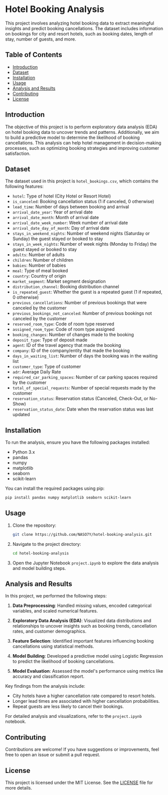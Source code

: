 
# Hotel Booking Analysis

This project involves analyzing hotel booking data to extract meaningful insights and predict booking cancellations. The dataset includes information on bookings for city and resort hotels, such as booking dates, length of stay, number of guests, and more.

## Table of Contents

- [Introduction](#introduction)
- [Dataset](#dataset)
- [Installation](#installation)
- [Usage](#usage)
- [Analysis and Results](#analysis-and-results)
- [Contributing](#contributing)
- [License](#license)

## Introduction

The objective of this project is to perform exploratory data analysis (EDA) on hotel booking data to uncover trends and patterns. Additionally, we aim to build a predictive model to determine the likelihood of booking cancellations. This analysis can help hotel management in decision-making processes, such as optimizing booking strategies and improving customer satisfaction.

## Dataset

The dataset used in this project is `hotel_bookings.csv`, which contains the following features:

- `hotel`: Type of hotel (City Hotel or Resort Hotel)
- `is_canceled`: Booking cancellation status (1 if canceled, 0 otherwise)
- `lead_time`: Number of days between booking and arrival
- `arrival_date_year`: Year of arrival date
- `arrival_date_month`: Month of arrival date
- `arrival_date_week_number`: Week number of arrival date
- `arrival_date_day_of_month`: Day of arrival date
- `stays_in_weekend_nights`: Number of weekend nights (Saturday or Sunday) the guest stayed or booked to stay
- `stays_in_week_nights`: Number of week nights (Monday to Friday) the guest stayed or booked to stay
- `adults`: Number of adults
- `children`: Number of children
- `babies`: Number of babies
- `meal`: Type of meal booked
- `country`: Country of origin
- `market_segment`: Market segment designation
- `distribution_channel`: Booking distribution channel
- `is_repeated_guest`: Whether the guest is a repeated guest (1 if repeated, 0 otherwise)
- `previous_cancellations`: Number of previous bookings that were canceled by the customer
- `previous_bookings_not_canceled`: Number of previous bookings not canceled by the customer
- `reserved_room_type`: Code of room type reserved
- `assigned_room_type`: Code of room type assigned
- `booking_changes`: Number of changes made to the booking
- `deposit_type`: Type of deposit made
- `agent`: ID of the travel agency that made the booking
- `company`: ID of the company/entity that made the booking
- `days_in_waiting_list`: Number of days the booking was in the waiting list
- `customer_type`: Type of customer
- `adr`: Average Daily Rate
- `required_car_parking_spaces`: Number of car parking spaces required by the customer
- `total_of_special_requests`: Number of special requests made by the customer
- `reservation_status`: Reservation status (Canceled, Check-Out, or No-Show)
- `reservation_status_date`: Date when the reservation status was last updated

## Installation

To run the analysis, ensure you have the following packages installed:

- Python 3.x
- pandas
- numpy
- matplotlib
- seaborn
- scikit-learn

You can install the required packages using pip:

```bash
pip install pandas numpy matplotlib seaborn scikit-learn
```

## Usage

1. Clone the repository:

   ```bash
   git clone https://github.com/NASO7Y/hotel-booking-analysis.git
   ```

2. Navigate to the project directory:

   ```bash
   cd hotel-booking-analysis
   ```

3. Open the Jupyter Notebook `project.ipynb` to explore the data analysis and model building steps.

## Analysis and Results

In this project, we performed the following steps:

1. **Data Preprocessing**: Handled missing values, encoded categorical variables, and scaled numerical features.

2. **Exploratory Data Analysis (EDA)**: Visualized data distributions and relationships to uncover insights such as booking trends, cancellation rates, and customer demographics.

3. **Feature Selection**: Identified important features influencing booking cancellations using statistical methods.

4. **Model Building**: Developed a predictive model using Logistic Regression to predict the likelihood of booking cancellations.

5. **Model Evaluation**: Assessed the model's performance using metrics like accuracy and classification report.

Key findings from the analysis include:

- City hotels have a higher cancellation rate compared to resort hotels.
- Longer lead times are associated with higher cancellation probabilities.
- Repeat guests are less likely to cancel their bookings.

For detailed analysis and visualizations, refer to the `project.ipynb` notebook.

## Contributing

Contributions are welcome! If you have suggestions or improvements, feel free to open an issue or submit a pull request.

## License

This project is licensed under the MIT License. See the [LICENSE](LICENSE) file for more details.
